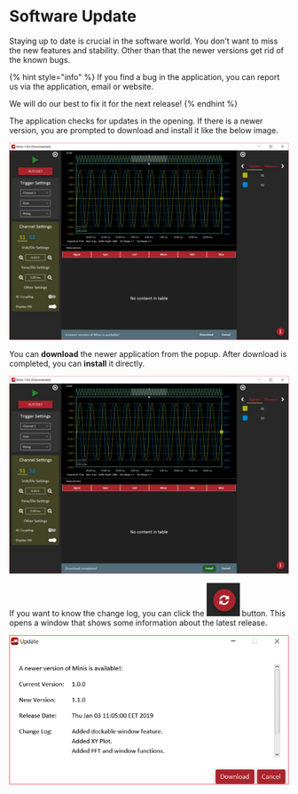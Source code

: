 # Software Update

Staying up to date is crucial in the software world. You don't want to miss the new features and stability. Other than that the newer versions get rid of the known bugs. 

{% hint style="info" %}
If you find a bug in the application, you can report us via the application, email or website. 

We will do our best to fix it for the next release!
{% endhint %}

The application checks for updates in the opening. If there is a newer version, you are prompted to download and install it like the below image.

![](../../../../.gitbook/assets/image%20%2868%29.png)

You can **download** the newer application from the popup. After download is completed, you can **install** it directly. 

![](../../../../.gitbook/assets/image%20%2851%29.png)

If you want to know the change log, you can click the ![](../../../../.gitbook/assets/image%20%2831%29.png) button. This opens a window that shows some information about the latest release.

![](../../../../.gitbook/assets/image%20%28105%29.png)


